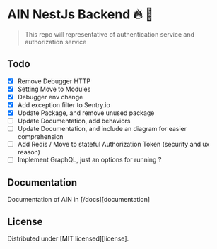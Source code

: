 # AIN NestJs Backend 🔥 🚀

> This repo will representative of authentication service and authorization service

## Todo

-   [x] Remove Debugger HTTP
-   [x] Setting Move to Modules
-   [x] Debugger env change
-   [x] Add exception filter to Sentry.io
-   [x] Update Package, and remove unused package
-   [ ] Update Documentation, add behaviors
-   [ ] Update Documentation, and include an diagram for easier comprehension
-   [ ] Add Redis / Move to stateful Authorization Token (security and ux reason)
-   [ ] Implement GraphQL, just an options for running ?

## Documentation

Documentation of AIN in [/docs][documentation]

## License

Distributed under [MIT licensed][license].
